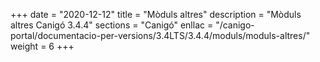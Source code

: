 +++
date        = "2020-12-12"
title       = "Mòduls altres"
description = "Mòduls altres Canigó 3.4.4"
sections    = "Canigó"
enllac		= "/canigo-portal/documentacio-per-versions/3.4LTS/3.4.4/moduls/moduls-altres/"
weight		= 6
+++
